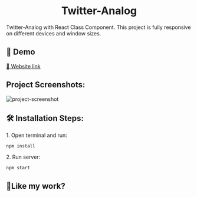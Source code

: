 <h1 align="center" id="title">Twitter-Analog</h1>

<p id="description">Twitter-Analog with React Class Component. This project is fully responsive on different devices and window sizes.</p>

<h2>🚀 Demo</h2>

[🔗 Website link](https://react-twitter-analog.vercel.app/)

<h2>Project Screenshots:</h2>

 <div style="display: flex; justify-content: space-between; width=100%;">
  <img src="https://charming-semolina-34cdcd.netlify.app/assets/Blog-post/post-1.png" alt="project-screenshot">
 </div>

<h2>🛠️ Installation Steps:</h2>

<p>1. Open terminal and run:</p>

```
npm install
```

<p>2. Run server:</p>

```
npm start
```

<h2>💖Like my work?</h2>
